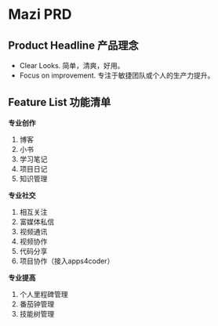 # Mazi PRD #

Product Headline 产品理念
------------------------

* Clear Looks. 简单，清爽，好用。   
* Focus on improvement. 专注于敏捷团队或个人的生产力提升。    

Feature List 功能清单
---------------------

__专业创作__

1. 博客
2. 小书
3. 学习笔记
4. 项目日记
5. 知识管理

__专业社交__

1. 相互关注   
2. 富媒体私信   
3. 视频通讯   
4. 视频协作   
5. 代码分享   
6. 项目协作（接入apps4coder）

__专业提高__

1. 个人里程碑管理   
2. 番茄钟管理   
3. 技能树管理   
